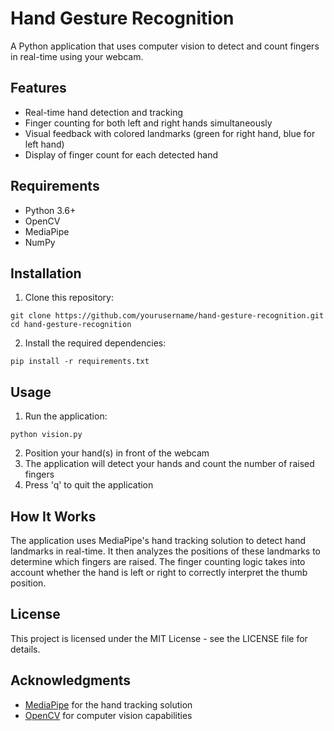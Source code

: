 # Hand Gesture Recognition

A Python application that uses computer vision to detect and count fingers in real-time using your webcam.

## Features

- Real-time hand detection and tracking
- Finger counting for both left and right hands simultaneously
- Visual feedback with colored landmarks (green for right hand, blue for left hand)
- Display of finger count for each detected hand

## Requirements

- Python 3.6+
- OpenCV
- MediaPipe
- NumPy

## Installation

1. Clone this repository:
```
git clone https://github.com/yourusername/hand-gesture-recognition.git
cd hand-gesture-recognition
```

2. Install the required dependencies:
```
pip install -r requirements.txt
```

## Usage

1. Run the application:
```
python vision.py
```

2. Position your hand(s) in front of the webcam
3. The application will detect your hands and count the number of raised fingers
4. Press 'q' to quit the application

## How It Works

The application uses MediaPipe's hand tracking solution to detect hand landmarks in real-time. It then analyzes the positions of these landmarks to determine which fingers are raised. The finger counting logic takes into account whether the hand is left or right to correctly interpret the thumb position.

## License

This project is licensed under the MIT License - see the LICENSE file for details.

## Acknowledgments

- [MediaPipe](https://mediapipe.dev/) for the hand tracking solution
- [OpenCV](https://opencv.org/) for computer vision capabilities 